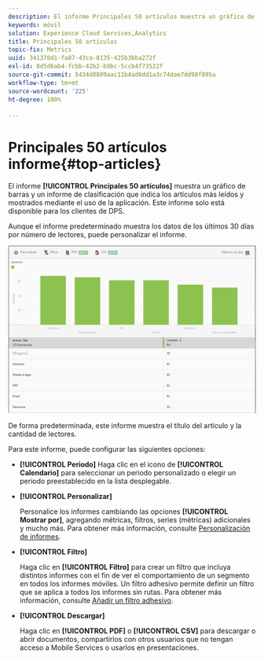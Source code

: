 ```yaml
---
description: El informe Principales 50 artículos muestra un gráfico de barras y un informe de clasificación que indica los artículos más leídos y mostrados mediante el uso de la aplicación. Este informe solo está disponible para los clientes de Digital Publishing Suites (DPS).
keywords: móvil
solution: Experience Cloud Services,Analytics
title: Principales 50 artículos
topic-fix: Metrics
uuid: 341370d1-fa87-43ca-8135-425b3bba272f
exl-id: 8d5d6ab4-fcbb-42b2-b9bc-5ccb4f73522f
source-git-commit: 5434d8809aac11b4ad6dd1a3c74dae7dd98f095a
workflow-type: tm+mt
source-wordcount: '225'
ht-degree: 100%

---
```


# Principales 50 artículos informe{#top-articles}

El informe **[!UICONTROL Principales 50 artículos]** muestra un gráfico de barras y un informe de clasificación que indica los artículos más leídos y mostrados mediante el uso de la aplicación. Este informe solo está disponible para los clientes de DPS.

Aunque el informe predeterminado muestra los datos de los últimos 30 días por número de lectores, puede personalizar el informe.

![](assets/dps_top_50.png)

De forma predeterminada, este informe muestra el título del artículo y la cantidad de lectores.

Para este informe, puede configurar las siguientes opciones:

* **[!UICONTROL Periodo]** Haga clic en el icono de **[!UICONTROL Calendario]** para seleccionar un periodo personalizado o elegir un periodo preestablecido en la lista desplegable.

* **[!UICONTROL Personalizar]**

   Personalice los informes cambiando las opciones **[!UICONTROL Mostrar por]**, agregando métricas, filtros, series (métricas) adicionales y mucho más. Para obtener más información, consulte [Personalización de informes](/help/using/usage/reports-customize/reports-customize.md).

* **[!UICONTROL Filtro]**

   Haga clic en **[!UICONTROL Filtro]** para crear un filtro que incluya distintos informes con el fin de ver el comportamiento de un segmento en todos los informes móviles. Un filtro adhesivo permite definir un filtro que se aplica a todos los informes sin rutas. Para obtener más información, consulte [Añadir un filtro adhesivo](/help/using/usage/reports-customize/t-sticky-filter.md).

* **[!UICONTROL Descargar]**

   Haga clic en **[!UICONTROL PDF]** o **[!UICONTROL CSV]** para descargar o abrir documentos, compartirlos con otros usuarios que no tengan acceso a Mobile Services o usarlos en presentaciones.
